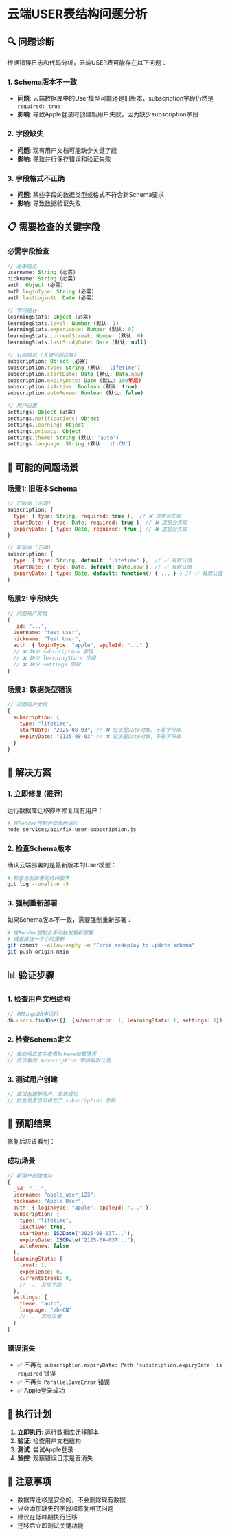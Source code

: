 # 云端USER表结构问题分析

## 🔍 问题诊断

根据错误日志和代码分析，云端USER表可能存在以下问题：

### 1. **Schema版本不一致**
- **问题**: 云端数据库中的User模型可能还是旧版本，subscription字段仍然是`required: true`
- **影响**: 导致Apple登录时创建新用户失败，因为缺少subscription字段

### 2. **字段缺失**
- **问题**: 现有用户文档可能缺少关键字段
- **影响**: 导致并行保存错误和验证失败

### 3. **字段格式不正确**
- **问题**: 某些字段的数据类型或格式不符合新Schema要求
- **影响**: 导致数据验证失败

## 📋 需要检查的关键字段

### 必需字段检查
```javascript
// 基本信息
username: String (必需)
nickname: String (必需)
auth: Object (必需)
auth.loginType: String (必需)
auth.lastLoginAt: Date (必需)

// 学习统计
learningStats: Object (必需)
learningStats.level: Number (默认: 1)
learningStats.experience: Number (默认: 0)
learningStats.currentStreak: Number (默认: 0)
learningStats.lastStudyDate: Date (默认: null)

// 订阅信息 (关键问题区域)
subscription: Object (必需)
subscription.type: String (默认: 'lifetime')
subscription.startDate: Date (默认: Date.now)
subscription.expiryDate: Date (默认: 100年后)
subscription.isActive: Boolean (默认: true)
subscription.autoRenew: Boolean (默认: false)

// 用户设置
settings: Object (必需)
settings.notifications: Object
settings.learning: Object
settings.privacy: Object
settings.theme: String (默认: 'auto')
settings.language: String (默认: 'zh-CN')
```

## 🚨 可能的问题场景

### 场景1: 旧版本Schema
```javascript
// 旧版本 (问题)
subscription: {
  type: { type: String, required: true },  // ❌ 这里会失败
  startDate: { type: Date, required: true }, // ❌ 这里会失败
  expiryDate: { type: Date, required: true } // ❌ 这里会失败
}

// 新版本 (正确)
subscription: {
  type: { type: String, default: 'lifetime' },  // ✅ 有默认值
  startDate: { type: Date, default: Date.now }, // ✅ 有默认值
  expiryDate: { type: Date, default: function() { ... } } // ✅ 有默认值
}
```

### 场景2: 字段缺失
```javascript
// 问题用户文档
{
  _id: "...",
  username: "test_user",
  nickname: "Test User",
  auth: { loginType: "apple", appleId: "..." },
  // ❌ 缺少 subscription 字段
  // ❌ 缺少 learningStats 字段
  // ❌ 缺少 settings 字段
}
```

### 场景3: 数据类型错误
```javascript
// 问题用户文档
{
  subscription: {
    type: "lifetime",
    startDate: "2025-08-03", // ❌ 应该是Date对象，不是字符串
    expiryDate: "2125-08-03" // ❌ 应该是Date对象，不是字符串
  }
}
```

## 🔧 解决方案

### 1. 立即修复 (推荐)
运行数据库迁移脚本修复现有用户：

```bash
# 在Render控制台或本地运行
node services/api/fix-user-subscription.js
```

### 2. 检查Schema版本
确认云端部署的是最新版本的User模型：

```bash
# 检查当前部署的代码版本
git log --oneline -5
```

### 3. 强制重新部署
如果Schema版本不一致，需要强制重新部署：

```bash
# 在Render控制台手动触发重新部署
# 或者推送一个小的更新
git commit --allow-empty -m "Force redeploy to update schema"
git push origin main
```

## 📊 验证步骤

### 1. 检查用户文档结构
```javascript
// 在MongoDB中运行
db.users.findOne({}, {subscription: 1, learningStats: 1, settings: 1})
```

### 2. 检查Schema定义
```javascript
// 在应用日志中查看Schema加载情况
// 应该看到 subscription 字段有默认值
```

### 3. 测试用户创建
```javascript
// 尝试创建新用户，应该成功
// 检查是否自动填充了 subscription 字段
```

## 🎯 预期结果

修复后应该看到：

### 成功场景
```javascript
// 新用户创建成功
{
  _id: "...",
  username: "apple_user_123",
  nickname: "Apple User",
  auth: { loginType: "apple", appleId: "..." },
  subscription: {
    type: "lifetime",
    isActive: true,
    startDate: ISODate("2025-08-03T..."),
    expiryDate: ISODate("2125-08-03T..."),
    autoRenew: false
  },
  learningStats: {
    level: 1,
    experience: 0,
    currentStreak: 0,
    // ... 其他字段
  },
  settings: {
    theme: "auto",
    language: "zh-CN",
    // ... 其他设置
  }
}
```

### 错误消失
- ✅ 不再有 `subscription.expiryDate: Path 'subscription.expiryDate' is required` 错误
- ✅ 不再有 `ParallelSaveError` 错误
- ✅ Apple登录成功

## 🚀 执行计划

1. **立即执行**: 运行数据库迁移脚本
2. **验证**: 检查用户文档结构
3. **测试**: 尝试Apple登录
4. **监控**: 观察错误日志是否消失

## 📝 注意事项

- 数据库迁移是安全的，不会删除现有数据
- 只会添加缺失的字段和修复格式问题
- 建议在低峰期执行迁移
- 迁移后立即测试关键功能 